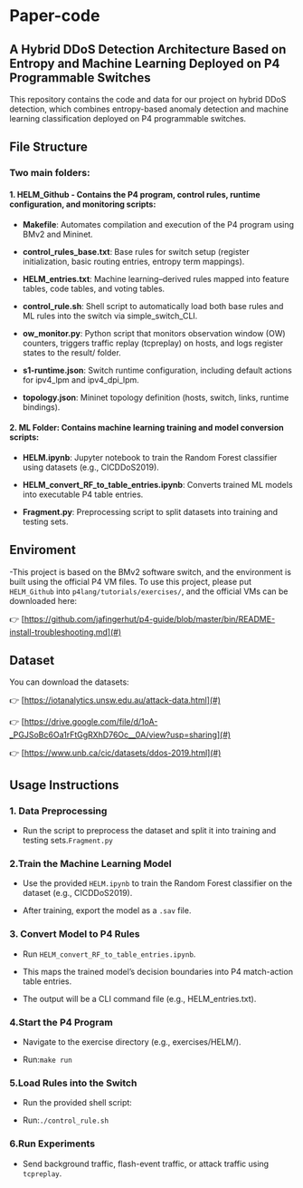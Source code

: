 # Paper-code

## A Hybrid DDoS Detection Architecture Based on Entropy and Machine Learning Deployed on P4 Programmable Switches

This repository contains the code and data for our project on hybrid DDoS detection, which combines entropy-based anomaly detection and machine learning classification deployed on P4 programmable switches.

## File Structure

### Two main folders:

  #### 1. **HELM_Github** - Contains the P4 program, control rules, runtime configuration, and monitoring scripts:

- **Makefile**: Automates compilation and execution of the P4 program using BMv2 and Mininet.

- **control_rules_base.txt**: Base rules for switch setup (register initialization, basic routing entries, entropy term mappings).

- **HELM_entries.txt**: Machine learning–derived rules mapped into feature tables, code tables, and voting tables.

- **control_rule.sh**: Shell script to automatically load both base rules and ML rules into the switch via simple_switch_CLI.

- **ow_monitor.py**: Python script that monitors observation window (OW) counters, triggers traffic replay (tcpreplay) on hosts, and logs register states to the result/ folder.

- **s1-runtime.json**: Switch runtime configuration, including default actions for ipv4_lpm and ipv4_dpi_lpm.

- **topology.json**: Mininet topology definition (hosts, switch, links, runtime bindings).

#### 2. **ML Folder**: Contains machine learning training and model conversion scripts:

- **HELM.ipynb**: Jupyter notebook to train the Random Forest classifier using datasets (e.g., CICDDoS2019).

- **HELM_convert_RF_to_table_entries.ipynb**: Converts trained ML models into executable P4 table entries.
  
- **Fragment.py**: Preprocessing script to split datasets into training and testing sets.

## Enviroment
-This project is based on the BMv2 software switch, and the environment is built using the official P4 VM files. To use this project, please put `HELM_Github` into `p4lang/tutorials/exercises/`, and the official VMs can be downloaded here:

👉 [https://github.com/jafingerhut/p4-guide/blob/master/bin/README-install-troubleshooting.md](#)

## Dataset
You can download the datasets:

👉 [https://iotanalytics.unsw.edu.au/attack-data.html](#)

👉 [https://drive.google.com/file/d/1oA-_PGJSoBc6Oa1rFtGgRXhD76Oc__0A/view?usp=sharing](#)

👉 [https://www.unb.ca/cic/datasets/ddos-2019.html](#)


## Usage Instructions

### 1. Data Preprocessing
- Run the script to preprocess the dataset and split it into training and testing sets.`Fragment.py`

### 2.Train the Machine Learning Model

- Use the provided `HELM.ipynb` to train the Random Forest classifier on the dataset (e.g., CICDDoS2019).

- After training, export the model as a `.sav` file.

### 3. Convert Model to P4 Rules

- Run `HELM_convert_RF_to_table_entries.ipynb`.

- This maps the trained model’s decision boundaries into P4 match-action table entries.

- The output will be a CLI command file (e.g., HELM_entries.txt).

### 4.Start the P4 Program

- Navigate to the exercise directory (e.g., exercises/HELM/).

- Run:`make run`

### 5.Load Rules into the Switch

- Run the provided shell script:

- Run:`./control_rule.sh`

### 6.Run Experiments

- Send background traffic, flash-event traffic, or attack traffic using `tcpreplay`.
